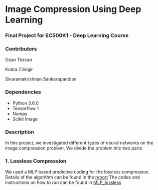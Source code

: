 # Image Compression Using Deep Learning
### Final Project for EC500K1 - Deep Learning Course
 
### Contributors
Ozan Tezcan

Kubra Cilingir

Sivaramakrishnan Sankarapandian


### Dependencies

- Python 3.6.0
- Tensorflow 1
- Numpy
- Scikit Image

### Description
In this project, we investigated different types of neural networks on the image compression problem.
We divide the problem into two parts

### 1. Lossless Compression

We used a MLP based predictive coding for the lossless compression.
Details of the algorithm can be found in the [report](https://github.com/scelesticsiva/Neural-Networks-for-Image-Compression/blob/master/report.pdf)
The codes and instructions on how to run can be found in [MLP_lossless](https://github.com/scelesticsiva/Neural-Networks-for-Image-Compression/tree/master/MLP_lossless)
